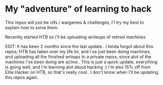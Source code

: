 # My "adventure" of learning to hack
This repos will just be ctfs / wargames & challenges, I'l try my best to explain how to solve them. 

Recently started HTB so i'll be uploading writeups of retired machines


EDIT: It has been 2 months since the last update.. I kinda forgot about this repos; HTB has taken over my life lol, and i've just been doing machines, and uploading all the finished writups to a private repos, since alot of the machines I've been doing are active.. This is just a quick update, everything is going well, and i'm learning alot about hacking :) i'm also 15% off from Elite Hacker on HTB, so that's really cool..
I don't know when I'll be updating this repos again.
